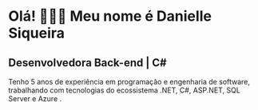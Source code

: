 Olá! 👩🏻‍💻 Meu nome é Danielle Siqueira
=========================================================================================================================================

Desenvolvedora Back-end | C#
----------------------------

Tenho 5 anos de experiência em programação e engenharia de software, trabalhando com tecnologias do ecossistema .NET, C#, ASP.NET, SQL Server e Azure .

